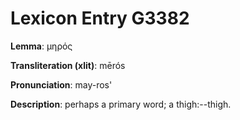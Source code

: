 # Lexicon Entry G3382

**Lemma**: μηρός

**Transliteration (xlit)**: mērós

**Pronunciation**: may-ros'

**Description**:
perhaps a primary word; a thigh:--thigh.
